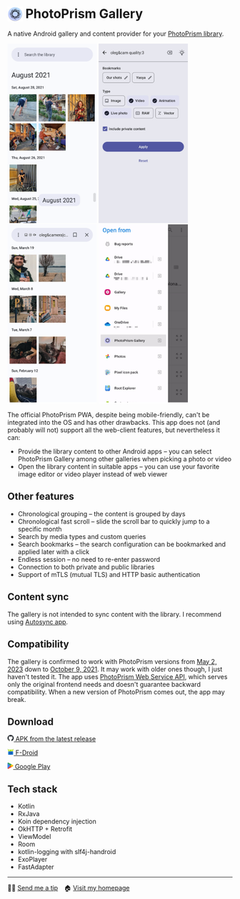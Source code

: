 # <img src="app/src/main/res/mipmap-hdpi/ic_launcher.png" alt="Icon" style="vertical-align: bottom; height: 1.2em;"/> PhotoPrism Gallery

A native Android gallery and content provider for your [PhotoPrism library](https://www.photoprism.app/). 

<p float="left">
<img src="fastlane/metadata/android/en-US/images/phoneScreenshots/1.png" width=200 />
<img src="fastlane/metadata/android/en-US/images/phoneScreenshots/2.png" width=200 />
<img src="fastlane/metadata/android/en-US/images/phoneScreenshots/3.png" width=200 />
<img src="fastlane/metadata/android/en-US/images/phoneScreenshots/4.png" width=200 />
</p>

The official PhotoPrism PWA, despite being mobile-friendly, can't be integrated into the OS and has other drawbacks.
This app does not (and probably will not) support all the web-client features, but nevertheless it can:
- Provide the library content to other Android apps – 
you can select PhotoPrism Gallery among other galleries when picking a photo or video
- Open the library content in suitable apps –
you can use your favorite image editor or video player instead of web viewer

## Other features
- Chronological grouping – the content is grouped by days
- Chronological fast scroll – slide the scroll bar to quickly jump to a specific month
- Search by media types and custom queries
- Search bookmarks – the search configuration can be bookmarked and applied later with a click
- Endless session – no need to re-enter password
- Connection to both private and public libraries
- Support of mTLS (mutual TLS) and HTTP basic authentication

## Content sync
The gallery is not intended to sync content with the library. 
I recommend using [Autosync app](https://play.google.com/store/apps/details?id=com.ttxapps.autosync).

## Compatibility
The gallery is confirmed to work with PhotoPrism versions from 
[May 2, 2023](https://github.com/photoprism/photoprism/releases/tag/230502-c405f6eff) 
down to [October 9, 2021](https://github.com/photoprism/photoprism/releases/tag/211009-d6cc8df5). 
It may work with older ones though, I just haven't tested it.
The app uses [PhotoPrism Web Service API](https://docs.photoprism.app/developer-guide/api/), 
which serves only the original frontend needs and doesn't guarantee backward compatibility. 
When a new version of PhotoPrism comes out, the app may break.

## Download
[<img src="repository-assets/icon-github.svg" alt="APK" style="height: 1em;"/> APK from the latest release](https://github.com/Radiokot/photoprism-android-client/releases/latest)


[<img src="repository-assets/icon-fdroid.png" alt="F-Droid" style="height: 1em;"/> F-Droid](https://f-droid.org/packages/ua.com.radiokot.photoprism)


[<img src="repository-assets/icon-gplay.svg" alt="Google Play" style="height: 1em;"/> Google Play](https://play.google.com/store/apps/details?id=ua.com.radiokot.photoprism)

## Tech stack
- Kotlin
- RxJava
- Koin dependency injection
- OkHTTP + Retrofit
- ViewModel
- Room
- kotlin-logging with slf4j-handroid
- ExoPlayer
- FastAdapter

---
🙌🏻 [Send me a tip](https://radiokot.com.ua/tip)&emsp;🏠 [Visit my homepage](https://radiokot.com.ua/tip)
